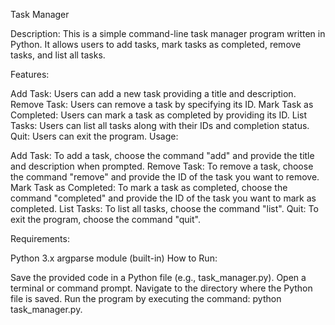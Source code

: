Task Manager

Description:
This is a simple command-line task manager program written in Python. It allows users to add tasks, mark tasks as completed, remove tasks, and list all tasks.

Features:

Add Task: Users can add a new task providing a title and description.
Remove Task: Users can remove a task by specifying its ID.
Mark Task as Completed: Users can mark a task as completed by providing its ID.
List Tasks: Users can list all tasks along with their IDs and completion status.
Quit: Users can exit the program.
Usage:

Add Task: To add a task, choose the command "add" and provide the title and description when prompted.
Remove Task: To remove a task, choose the command "remove" and provide the ID of the task you want to remove.
Mark Task as Completed: To mark a task as completed, choose the command "completed" and provide the ID of the task you want to mark as completed.
List Tasks: To list all tasks, choose the command "list".
Quit: To exit the program, choose the command "quit".

Requirements:

Python 3.x
argparse module (built-in)
How to Run:

Save the provided code in a Python file (e.g., task_manager.py).
Open a terminal or command prompt.
Navigate to the directory where the Python file is saved.
Run the program by executing the command: python task_manager.py.
